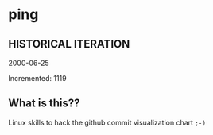 # ping

## HISTORICAL ITERATION
2000-06-25

Incremented: 1119

## What is this?? 
Linux skills to hack the github commit visualization chart `;-)`
